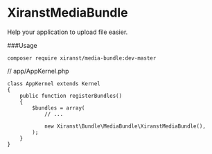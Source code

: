 # XiranstMediaBundle
Help your application to upload file easier.

###Usage

	composer require xiranst/media-bundle:dev-master

// app/AppKernel.php

	class AppKernel extends Kernel
	{
	    public function registerBundles()
	    {
	        $bundles = array(
	            // ...
	
	            new Xiranst\Bundle\MediaBundle\XiranstMediaBundle(),
	        );
	    }
	}
